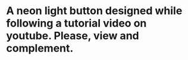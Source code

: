# A neon light button designed while following a tutorial video on youtube. Please, view and complement.
